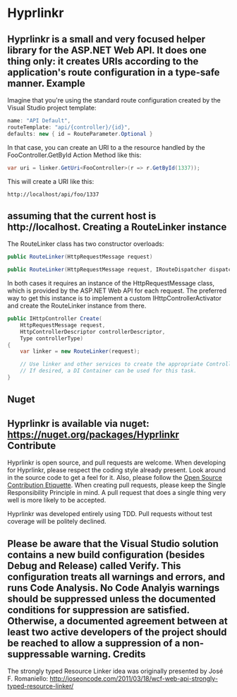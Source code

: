 Hyprlinkr
=========
Hyprlinkr is a small and very focused helper library for the ASP.NET Web API. It does one thing only: it creates URIs according to the application's route configuration in a type-safe manner.
Example
-------
Imagine that you're using the standard route configuration created by the Visual Studio project template:
```C#
name: "API Default",
routeTemplate: "api/{controller}/{id}",
defaults: new { id = RouteParameter.Optional }
```
In that case, you can create an URI to a the resource handled by the FooController.GetById Action Method like this:
```C#
var uri = linker.GetUri<FooController>(r => r.GetById(1337));
```
This will create a URI like this:
```
http://localhost/api/foo/1337
```
assuming that the current host is http://localhost.
Creating a RouteLinker instance
-------------------------------
The RouteLinker class has two constructor overloads:
```C#
public RouteLinker(HttpRequestMessage request)

public RouteLinker(HttpRequestMessage request, IRouteDispatcher dispatcher)
```
In both cases it requires an instance of the HttpRequestMessage class, which is provided by the ASP.NET Web API for each request. The preferred way to get this instance is to implement a custom IHttpControllerActivator and create the RouteLinker instance from there.
```C#
public IHttpController Create(
    HttpRequestMessage request,
    HttpControllerDescriptor controllerDescriptor,
    Type controllerType)
{
    var linker = new RouteLinker(request);

    // Use linker and other services to create the appropriate Controller.
    // If desired, a DI Container can be used for this task.
}
```
Nuget
-----
Hyprlinkr is available via nuget: https://nuget.org/packages/Hyprlinkr
Contribute
----------
Hyprlinkr is open source, and pull requests are welcome.
When developing for Hyprlinkr, please respect the coding style already present. Look around in the source code to get a feel for it. Also, please follow the [Open Source Contribution Etiquette](http://tirania.org/blog/archive/2010/Dec-31.html). When creating pull requests, please keep the Single Responsibility Principle in mind. A pull request that does a single thing very well is more likely to be accepted.

Hyprlinkr was developed entirely using TDD. Pull requests without test coverage will be politely declined.

Please be aware that the Visual Studio solution contains a new build configuration (besides Debug and Release) called Verify. This configuration treats all warnings and errors, and runs Code Analysis. No Code Analyis warnings should be suppressed unless the documented conditions for suppression are satisfied. Otherwise, a documented agreement between at least two active developers of the project should be reached to allow a suppression of a non-suppressable warning.
Credits
-------
The strongly typed Resource Linker idea was originally presented by José F. Romaniello: http://joseoncode.com/2011/03/18/wcf-web-api-strongly-typed-resource-linker/